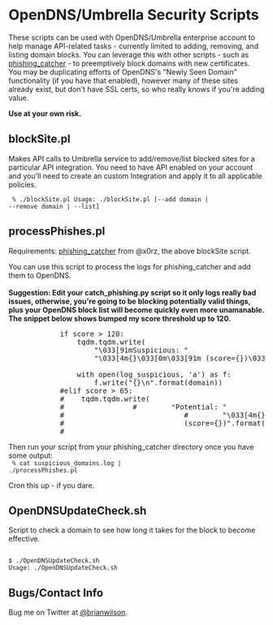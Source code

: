 # OpenDNS/Umbrella Security Scripts

These scripts can be used with OpenDNS/Umbrella enterprise account to help
manage API-related tasks - currently limited to adding, removing, and listing
domain blocks. You can leverage this with other scripts - such as
[phishing_catcher](https://github.com/x0rz/phishing_catcher) - to preemptively
block domains with new certificates. You may be duplicating efforts of
OpenDNS's "Newly Seen Domain" functionality (if you have that enabled), however
many of these sites already exist, but don't have SSL certs, so who really
knows if you're adding value. 

<b>Use at your own risk.</b>

blockSite.pl
------------
Makes API calls to Umbrella service to add/remove/list blocked sites for a
particular API integration. You need to have API enabled on your account and
you'll need to create an custom Integration and apply it to all applicable
policies.

<code> % ./blockSite.pl 
Usage: ./blockSite.pl [--add domain | --remove domain | --list]
</code>

processPhishes.pl
-----------------
Requirements: [phishing_catcher](https://github.com/x0rz/phishing_catcher) from
@x0rz, the above blockSite script.

You can use this script to process the logs for phishing_catcher and add them
to OpenDNS.
<br><br>
<b>Suggestion: Edit your catch_phishing.py script so it only logs really bad
issues, otherwise, you're going to be blocking potentially valid things, plus
your OpenDNS block list will become quickly even more unamanable. The snippet
below shows bumped my score threshold up to 120.</b>

<pre>
            if score > 120:
                tqdm.tqdm.write(
                    "\033[91mSuspicious: "
                    "\033[4m{}\033[0m\033[91m (score={})\033[0m".format(domain,
                                                                        score))
                with open(log_suspicious, 'a') as f:
                    f.write("{}\n".format(domain))
            #elif score > 65:
            #    tqdm.tqdm.write(
            #                #        "Potential: "
            #                            #        "\033[4m{}\033[0m\033[0m
            #                            (score={})".format(domain, score))
            #
</pre>

Then run your script from your phishing_catcher directory once you have some
output:
<br>
<code> % cat suspicious_domains.log | ./processPhishes.pl
</code>

Cron this up - if you dare. 

OpenDNSUpdateCheck.sh
---------------------
Script to check a domain to see how long it takes for the block to become
effective.

<code>
$ ./OpenDNSUpdateCheck.sh
Usage: ./OpenDNSUpdateCheck.sh <domain to check>
</code>

Bugs/Contact Info
-----------------
Bug me on Twitter at [@brianwilson](http://twitter.com/brianwilson).
